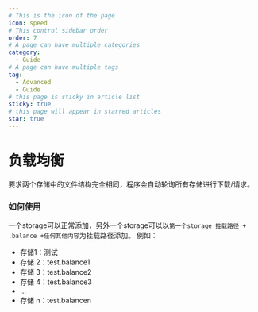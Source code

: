 ```yaml
---
# This is the icon of the page
icon: speed
# This control sidebar order
order: 7
# A page can have multiple categories
category:
  - Guide
# A page can have multiple tags
tag:
  - Advanced
  - Guide
# this page is sticky in article list
sticky: true
# this page will appear in starred articles
star: true
---
```


# 负载均衡

要求两个存储中的文件结构完全相同，程序会自动轮询所有存储进行下载/请求。

### 如何使用​

一个storage可以正常添加，另外一个storage可以以`第一个storage 挂载路径 + .balance +任何其他内容`为挂载路径添加。
例如：

- 存储1：测试
- 存储 2：test.balance1
- 存储 3：test.balance2
- 存储 4：test.balance3
- ...
- 存储 n：test.balancen
